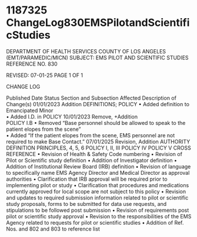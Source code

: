 # 1187325 ChangeLog830EMSPilotandScientificStudies

DEPARTMENT OF HEALTH SERVICES 
COUNTY OF LOS ANGELES 
 (EMT/PARAMEDIC/MICN) 
SUBJECT: EMS PILOT AND SCIENTIFIC STUDIES REFERENCE NO. 830 
   
 
 
 
REVISED: 07-01-25 PAGE 1 OF 1  
 
CHANGE LOG 
 
Published 
Date 
Status Section and 
Subsection Affected 
Description of Change(s) 
01/01/2023 Addition DEFINITIONS; 
POLICY 
• Added definition to Emancipated 
Minor  
• Added I.D. in POLICY 
10/01/2023 Remove, 
+Addition  
POLICY I.B 
• Removed “Base personnel should 
be allowed to speak to the patient 
elopes from the scene”  
• Added “If the patient elopes from 
the scene, EMS personnel are not 
required to make Base Contact.” 
07/01/2025 Revision, 
Addition 
AUTHORITY 
DEFINITION 
PRINCIPLES, 4, 5, 6 
POLICY I, II, III 
POLICY IV 
POLICY V 
CROSS REFERENCE 
• Revision of Health & Safety Code 
numbering 
• Revision of Pilot or Scientific study 
definition 
• Addition of Investigator definition 
• Addition of Institutional Review 
Board (IRB) definition 
• Revision of language to specifically 
name EMS Agency Director and 
Medical Director as approval 
authorities 
• Clarification that IRB approval will 
be required prior to implementing 
pilot or study 
• Clarification that procedures and 
medications currently approved for 
local scope are not subject to this 
policy 
• Revision and updates to required 
submission information related to 
pilot or scientific study proposals, 
forms to be submitted for data use 
requests, and stipulations to be 
followed post submission 
• Revision of requirements post pilot 
or scientific study approval 
• Revision to the responsibilities of 
the EMS Agency related to requests 
for pilot or scientific studies 
• Addition of Ref. Nos.  and 802 and 
803 to reference list
